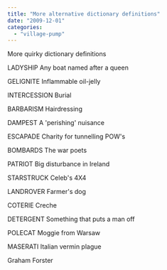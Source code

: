 ```yaml
---
title: "More alternative dictionary definitions"
date: "2009-12-01"
categories: 
  - "village-pump"
---
```


More quirky dictionary definitions

LADYSHIP Any boat named after a queen

GELIGNITE Inflammable oil-jelly

INTERCESSION Burial

BARBARISM Hairdressing

DAMPEST A 'perishing' nuisance

ESCAPADE Charity for tunnelling POW's

BOMBARDS The war poets

PATRIOT Big disturbance in Ireland

STARSTRUCK Celeb's 4X4

LANDROVER Farmer's dog

COTERIE Creche

DETERGENT Something that puts a man off

POLECAT Moggie from Warsaw

MASERATI Italian vermin plague

Graham Forster
